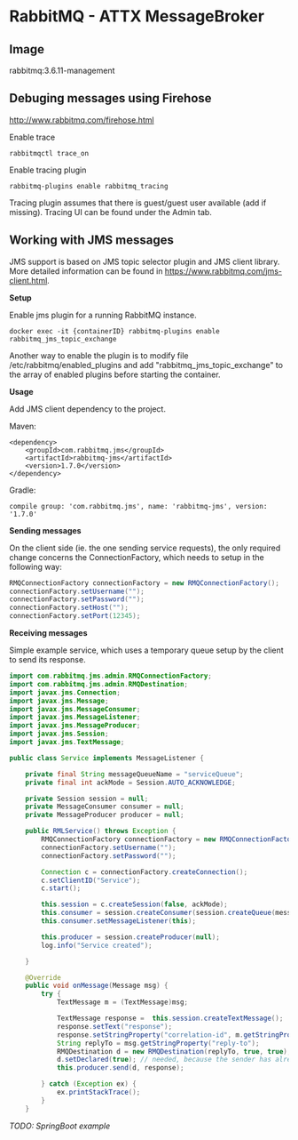 # RabbitMQ - ATTX MessageBroker

## Image

rabbitmq:3.6.11-management

## Debuging messages using Firehose

http://www.rabbitmq.com/firehose.html

Enable trace
```
rabbitmqctl trace_on
```

Enable tracing plugin
```
rabbitmq-plugins enable rabbitmq_tracing
```

Tracing plugin assumes that there is guest/guest user available (add if missing).
Tracing UI can be found under the Admin tab.

## Working with JMS messages

JMS support is based on JMS topic selector plugin and JMS client library.
More detailed information can be found in https://www.rabbitmq.com/jms-client.html.

**Setup**

Enable jms plugin for a running RabbitMQ instance.

```
docker exec -it {containerID} rabbitmq-plugins enable rabbitmq_jms_topic_exchange
```

Another way to enable the plugin is to modify file /etc/rabbitmq/enabled_plugins and
add "rabbitmq_jms_topic_exchange" to the array of enabled plugins before starting the container.

**Usage**

Add JMS client dependency to the project.

Maven:
```
<dependency>
    <groupId>com.rabbitmq.jms</groupId>
    <artifactId>rabbitmq-jms</artifactId>
    <version>1.7.0</version>
</dependency>
```

Gradle:
```
compile group: 'com.rabbitmq.jms', name: 'rabbitmq-jms', version: '1.7.0'
```

**Sending messages**

On the client side (ie. the one sending service requests), the only required change concerns the ConnectionFactory, which needs to setup in the following way:

```java
RMQConnectionFactory connectionFactory = new RMQConnectionFactory();
connectionFactory.setUsername("");
connectionFactory.setPassword("");
connectionFactory.setHost("");
connectionFactory.setPort(12345);
```

**Receiving messages**

Simple example service, which uses a temporary queue setup by the client to send its response.

```java
import com.rabbitmq.jms.admin.RMQConnectionFactory;
import com.rabbitmq.jms.admin.RMQDestination;
import javax.jms.Connection;
import javax.jms.Message;
import javax.jms.MessageConsumer;
import javax.jms.MessageListener;
import javax.jms.MessageProducer;
import javax.jms.Session;
import javax.jms.TextMessage;

public class Service implements MessageListener {

    private final String messageQueueName = "serviceQueue";
    private final int ackMode = Session.AUTO_ACKNOWLEDGE;

    private Session session = null;
    private MessageConsumer consumer = null;
    private MessageProducer producer = null;

    public RMLService() throws Exception {
        RMQConnectionFactory connectionFactory = new RMQConnectionFactory();
        connectionFactory.setUsername("");
        connectionFactory.setPassword("");

        Connection c = connectionFactory.createConnection();
        c.setClientID("Service");
        c.start();

        this.session = c.createSession(false, ackMode);
        this.consumer = session.createConsumer(session.createQueue(messageQueueName));
        this.consumer.setMessageListener(this);

        this.producer = session.createProducer(null);        
        log.info("Service created");

    }    

    @Override
    public void onMessage(Message msg) {
        try {
            TextMessage m = (TextMessage)msg;

            TextMessage response =  this.session.createTextMessage();            
            response.setText("response");          
            response.setStringProperty("correlation-id", m.getStringProperty("correlation-id"));
            String replyTo = msg.getStringProperty("reply-to");
            RMQDestination d = new RMQDestination(replyTo, true, true);
            d.setDeclared(true); // needed, because the sender has already created the queue
            this.producer.send(d, response);

        } catch (Exception ex) {
            ex.printStackTrace();
        }
    }         

```

*TODO: SpringBoot example*

